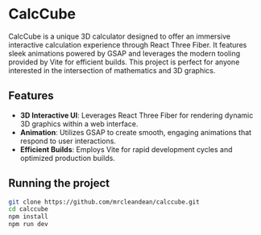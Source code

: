 # CalcCube

CalcCube is a unique 3D calculator designed to offer an immersive interactive calculation experience through React Three Fiber. It features sleek animations powered by GSAP and leverages the modern tooling provided by Vite for efficient builds. This project is perfect for anyone interested in the intersection of mathematics and 3D graphics.

## Features

- **3D Interactive UI**: Leverages React Three Fiber for rendering dynamic 3D graphics within a web interface.
- **Animation**: Utilizes GSAP to create smooth, engaging animations that respond to user interactions.
- **Efficient Builds**: Employs Vite for rapid development cycles and optimized production builds.

## Running the project

```bash
git clone https://github.com/mrcleandean/calccube.git
cd calccube
npm install
npm run dev

